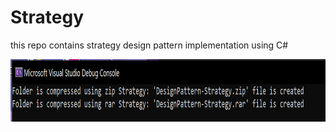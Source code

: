 # Strategy
this repo contains strategy design pattern implementation using C#


<img src="https://github.com/AlbandryAlQaseemi/Strategy/blob/main/Strategy/Capture.PNG" height=100; width=650/>
